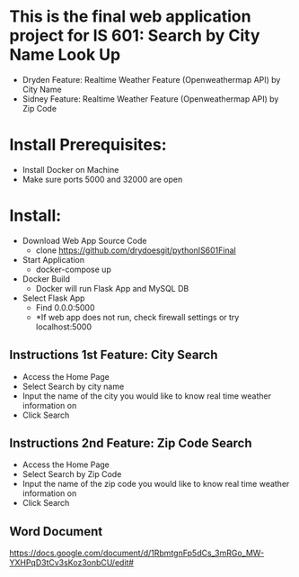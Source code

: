 # This is the final web application project for IS 601: Search by City Name Look Up
- Dryden Feature: Realtime Weather Feature (Openweathermap API) by City Name
- Sidney Feature: Realtime Weather Feature (Openweathermap API) by Zip Code
##
# Install Prerequisites:
 - Install Docker on Machine
 - Make sure ports 5000 and 32000 are open
# Install:
- Download Web App Source Code
    - clone https://github.com/drydoesgit/pythonIS601Final
- Start Application
    - docker-compose up
- Docker Build
    - Docker will run Flask App and MySQL DB
- Select Flask App
    - Find 0.0.0:5000
    - *If web app does not run, check firewall settings or try localhost:5000
    
## Instructions 1st Feature: City Search 
- Access the Home Page
- Select Search by city name
- Input the name of the city you would like to know real time weather information on
- Click Search
##
## Instructions 2nd Feature: Zip Code Search 
- Access the Home Page
- Select Search by Zip Code
- Input the name of the zip code you would like to know real time weather information on
- Click Search
## Word Document
https://docs.google.com/document/d/1RbmtgnFp5dCs_3mRGo_MW-YXHPqD3tCv3sKoz3onbCU/edit#